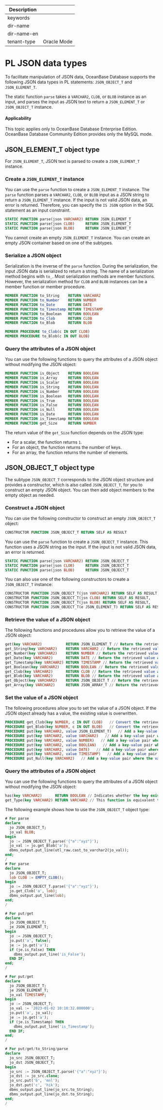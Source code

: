 | Description   |                 |
|---------------|-----------------|
| keywords      |                 |
| dir-name      |                 |
| dir-name-en   |                 |
| tenant-type   | Oracle Mode     |

# PL JSON data types

To facilitate manipulation of JSON data, OceanBase Database supports the following JSON data types in PL statements: `JSON_OBJECT_T` and `JSON_ELEMENT_T`.

The static function `parse` takes a `VARCHAR2`, `CLOB`, or `BLOB` instance as an input, and parses the input as JSON text to return a `JSON_ELEMENT_T` or `JSON_OBJECT_T` instance.

  <main id="notice" >
    <h4>Applicability</h4>
    <p>This topic applies only to OceanBase Database Enterprise Edition. OceanBase Database Community Edition provides only the MySQL mode. </p>
  </main>

## JSON_ELEMENT_T object type

For `JSON_ELEMENT_T`, JSON text is parsed to create a `JSON_ELEMENT_T` instance.

### Create a `JSON_ELEMENT_T` instance

You can use the `parse` function to create a `JSON_ELEMENT_T` instance. The `parse` function parses a `VARCHAR2`, `CLOB`, or `BLOB` input as a JSON string to return a `JSON_ELEMENT_T` instance. If the input is not valid JSON data, an error is returned. Therefore, you can specify the `IS JSON` option in the SQL statement as an input constraint.

```sql
STATIC FUNCTION parse(json VARCHAR2) RETURN JSON_ELEMENT_T
STATIC FUNCTION parse(json CLOB)     RETURN JSON_ELEMENT_T
STATIC FUNCTION parse(json BLOB)     RETURN JSON_ELEMENT_T
```

You cannot create an empty `JSON_ELEMENT_T` instance. You can create an empty JSON container based on one of the subtypes.

### Serialize a JSON object

Serialization is the inverse of the `parse` function. During the serialization, the input JSON data is serialized to return a string. The name of a serialization method begins with `to_`. Most serialization methods are member functions. However, the serialization method for `CLOB` and `BLOB` instances can be a member function or member procedure.

```sql
MEMBER FUNCTION to_String    RETURN VARCHAR2
MEMBER FUNCTION to_Number    RETURN NUMBER
MEMBER FUNCTION to_Date      RETURN DATE
MEMBER FUNCTION to_Timestamp RETURN TIMESTAMP
MEMBER FUNCTION to_Boolean   RETURN BOOLEAN
MEMBER FUNCTION to_Clob      RETURN CLOB
MEMBER FUNCTION to_Blob      RETURN BLOB

MEMBER PROCEDURE to_Clob(c IN OUT CLOB)
MEMBER PROCEDURE to_Blob(c IN OUT BLOB)
```

### Query the attributes of a JSON object

You can use the following functions to query the attributes of a JSON object without modifying the JSON object:

```sql
MEMBER FUNCTION is_Object    RETURN BOOLEAN
MEMBER FUNCTION is_Array     RETURN BOOLEAN
MEMBER FUNCTION is_Scalar    RETURN BOOLEAN
MEMBER FUNCTION is_String    RETURN BOOLEAN
MEMBER FUNCTION is_Number    RETURN BOOLEAN
MEMBER FUNCTION is_Boolean   RETURN BOOLEAN
MEMBER FUNCTION is_True      RETURN BOOLEAN
MEMBER FUNCTION is_False     RETURN BOOLEAN
MEMBER FUNCTION is_Null      RETURN BOOLEAN
MEMBER FUNCTION is_Date      RETURN BOOLEAN
MEMBER FUNCTION is_Timestamp RETURN BOOLEAN
MEMBER FUNCTION get_Size     RETURN NUMBER
```

The return value of the `get_Size` function depends on the JSON type:

- For a scalar, the function returns `1`.
- For an object, the function returns the number of keys.
- For an array, the function returns the number of elements.

## JSON_OBJECT_T object type

The subtype `JSON_OBJECT_T` corresponds to the JSON object structure and provides a constructor, which is also called `JSON_OBJECT_T`, for you to construct an empty JSON object. You can then add object members to the empty object as needed.

### Construct a JSON object

You can use the following constructor to construct an empty `JSON_OBJECT_T` object:

```sql
CONSTRUCTOR FUNCTION JSON_OBJECT_T RETURN SELF AS RESULT
```

You can use the `parse` function to create a `JSON_OBJECT_T` instance. This function uses a JSON string as the input. If the input is not valid JSON data, an error is returned.

```sql
STATIC FUNCTION parse(json VARCHAR2) RETURN JSON_OBJECT_T
STATIC FUNCTION parse(json CLOB)     RETURN JSON_OBJECT_T
STATIC FUNCTION parse(json BLOB)     RETURN JSON_OBJECT_T
```

You can also use one of the following constructors to create a `JSON_OBJECT_T` instance:

```sql
CONSTRUCTOR FUNCTION JSON_OBJECT_T(jsn VARCHAR2) RETURN SELF AS RESULT,
CONSTRUCTOR FUNCTION JSON_OBJECT_T(jsn CLOB) RETURN SELF AS RESULT,
CONSTRUCTOR FUNCTION JSON_OBJECT_T(jsn BLOB) RETURN SELF AS RESULT,
CONSTRUCTOR FUNCTION JSON_OBJECT_T(e JSON_ELEMENT_T) RETURN SELF AS RESULT
```

### Retrieve the value of a JSON object

The following functions and procedures allow you to retrieve the value of a JSON object:

```sql
get(key VARCHAR2)           RETURN JSON_ELEMENT_T // Return the retrieved JSON_ELEMENT_T value together with the base class of the JSON object or not, which depends on certain conditions.
get_String(key VARCHAR2)    RETURN VARCHAR2 // Return the retrieved value as a VARCHAR2 value.
get_Number(key VARCHAR2)    RETURN NUMBER // Return the retrieved value as a NUMBER value.
get_Date(key VARCHAR2)      RETURN DATE // Return the retrieved value as a DATE value.
get_Timestamp(key VARCHAR2) RETURN TIMESTAMP // Return the retrieved value as a TIMESTAMP value.
get_Boolean(key VARCHAR2)   RETURN BOOLEAN // Return the retrieved value as a BOOLEAN value.
get_Clob(key VARCHAR2)      RETURN CLOB // Return the retrieved value as a CLOB value.
get_Blob(key VARCHAR2)      RETURN BLOB // Return the retrieved value as a BLOB value.
get_Object(key VARCHAR2)    RETURN JSON_OBJECT_T // Return the retrieved value as a JSON_OBJECT_T value.
get_Array(key VARCHAR2)     RETURN JSON_ARRAY_T // Return the retrieved value as a JSON_ARRAY_T value.
```

### Set the value of a JSON object

The following procedures allow you to set the value of a JSON object. If the JSON object already has a value, the existing value is overwritten.

```sql
PROCEDURE get_Clob(key NUMBER, c IN OUT CLOB)   // Convert the retrieved value to a CLOB value and then assign it to the c parameter.
PROCEDURE get_Blob(key NUMBER, c IN OUT BLOB)   // Convert the retrieved value to a BLOB value and then assign it to the c parameter.
PROCEDURE put(key VARCHAR2, value JSON_ELEMENT_T)   // Add a key-value pair where the value is of the JSON_ELEMENT_T data type, and set the base class or not depending on the conditions.
PROCEDURE put(key VARCHAR2, value VARCHAR2)   // Add a key-value pair where the value is of the VARCHAR2 data type.
PROCEDURE put(key VARCHAR2, value NUMBER)   // Add a key-value pair where the value is of the NUMBER data type.
PROCEDURE put(key VARCHAR2, value BOOLEAN)   // Add a key-value pair where the value is of the BOOLEAN data type.
PROCEDURE put(key VARCHAR2, value DATE)   // Add a key-value pair where the value is of the DATE data type.
PROCEDURE put(key VARCHAR2, value TIMESTAMP)   // Add a key-value pair where the value is of the TIMESTAMP data type.
PROCEDURE put_Null(key VARCHAR2)   // Add a key-value pair where the value is null.
```

### Query the attributes of a JSON object

You can use the following functions to query the attributes of a JSON object without modifying the JSON object:

```sql
has(key VARCHAR2)      RETURN BOOLEAN // Indicates whether the key exists. This function is equivalent to json_exist(json_doc, "$.key").
get_Type(key VARCHAR2) RETURN VARCHAR2 // This function is equivalent to json_query(json_doc, "$.key.type()").

```

The following example shows how to use the `JSON_OBJECT_T` object type:

```sql
# For parse
declare
  jo JSON_OBJECT_T;
  jo_val BLOB;
begin
  jo := JSON_OBJECT_T.parse('{"a":"xyz"}');
  jo_val := jo.get_Blob('a');
  dbms_output.put_line(utl_raw.cast_to_varchar2(jo_val));
end;
/
# For parse
declare
  jo JSON_OBJECT_T;
  lob CLOB := EMPTY_CLOB();
begin
  jo := JSON_OBJECT_T.parse('{"a":"xyz"}');
  jo.get_Clob('a', lob);
  dbms_output.put_line(lob);
end;
/

# For put/get
declare
  jo JSON_OBJECT_T;
  je JSON_ELEMENT_T;
begin
  jo := JSON_OBJECT_T;
  jo.put('a', false);
  je := jo.get('a');
  if (je.is_False) THEN
    dbms_output.put_line('is_False');
  END IF;
end;
/

# For put/get
declare
  jo JSON_OBJECT_T;
  je JSON_ELEMENT_T;
  jo_val TIMESTAMP;
begin
  jo := JSON_OBJECT_T;
  jo_val := '2023-01-02 10:10:32.000000';
  jo.put('a', jo_val);
  je := jo.get('a');
  if (je.is_Timestamp) THEN
    dbms_output.put_line('is_Timestamp');
  END IF;
end;
/

# For put/get/to_String/parse
declare
  jo_src JSON_OBJECT_T;
  jo_dst JSON_OBJECT_T;
begin
  jo_src := JSON_OBJECT_T.parse('{"a":"xyz"}');
  jo_dst := jo_src.clone;
  jo_src.put('b', 'mnl');
  jo_dst.put('c', 'hik');
  dbms_output.put_line(jo_src.to_String);
  dbms_output.put_line(jo_dst.to_String);
end;
/
```